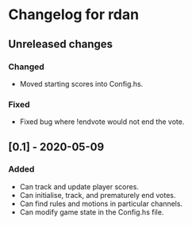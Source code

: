 # Changelog for rdan

## Unreleased changes
### Changed
- Moved starting scores into Config.hs.

### Fixed
- Fixed bug where !endvote would not end the vote.

## [0.1] - 2020-05-09
### Added
- Can track and update player scores.
- Can initialise, track, and prematurely end votes.
- Can find rules and motions in particular channels.
- Can modify game state in the Config.hs file.
